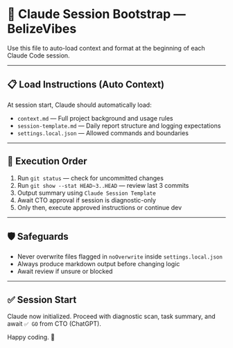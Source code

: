 # 🧠 Claude Session Bootstrap — BelizeVibes

Use this file to auto-load context and format at the beginning of each Claude Code session.

---

## 📋 Load Instructions (Auto Context)

At session start, Claude should automatically load:
- `context.md` — Full project background and usage rules
- `session-template.md` — Daily report structure and logging expectations
- `settings.local.json` — Allowed commands and boundaries

---

## 🚀 Execution Order

1. Run `git status` — check for uncommitted changes
2. Run `git show --stat HEAD~3..HEAD` — review last 3 commits
3. Output summary using `Claude Session Template`
4. Await CTO approval if session is diagnostic-only
5. Only then, execute approved instructions or continue dev

---

## 🛡️ Safeguards
- Never overwrite files flagged in `noOverwrite` inside `settings.local.json`
- Always produce markdown output before changing logic
- Await review if unsure or blocked

---

## ✅ Session Start
Claude now initialized. Proceed with diagnostic scan, task summary, and await `✅ GO` from CTO (ChatGPT).

Happy coding. 🌴
